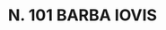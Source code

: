 ---
title: "N. 101 BARBA IOVIS"
plant-name: "N. 101"
plant-number: "101"
plant-xml: "/assets/xml/plant101.xml"
plant-img1: "/assets/img/plant101_verso.jpg"
plant-img2: "/assets/img/plant101.jpg"
plant-title: "N. 101 BARBA IOVIS"
plant-taxon-link: ""
plant-taxon-link: ""
layout: single-xml
---
